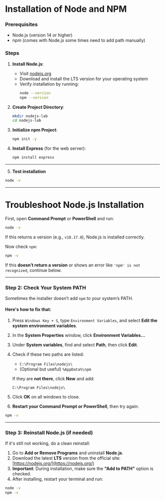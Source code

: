 

# Installation of Node and NPM

### Prerequisites
- Node.js (version 14 or higher)
- npm (comes with Node.js some times need to add path manually)

### Steps
1. **Install Node.js**:
   - Visit [nodejs.org](https://nodejs.org/)
   - Download and install the LTS version for your operating system
   - Verify installation by running:
     ```bash
     node --version
     npm --version
     ```

2. **Create Project Directory**:
   ```bash
   mkdir nodejs-lab
   cd nodejs-lab
   ```

3. **Initialize npm Project**:
   ```bash
   npm init -y
   ```

4. **Install Express** (for the web server):
   ```bash
   npm install express
   ```
---

5.  **Test installation**
   ```bash
   node -v
   ```



---

# Troubleshoot Node.js Installation

First, open **Command Prompt** or **PowerShell** and run:

```bash
node -v
```

If this returns a version (e.g., `v18.17.0`), Node.js is installed correctly.

Now check `npm`:

```bash
npm -v
```

If this **doesn’t return a version** or shows an error like `'npm' is not recognized`, continue below.

---

### Step 2: Check Your System PATH

Sometimes the installer doesn’t add `npm` to your system’s PATH.

#### Here's how to fix that:

1. Press `Windows Key + S`, type `Environment Variables`, and select **Edit the system environment variables**.

2. In the **System Properties** window, click **Environment Variables...**

3. Under **System variables**, find and select **Path**, then click **Edit**.

4. Check if these two paths are listed:

   * `C:\Program Files\nodejs\`
   * (Optional but useful) `%AppData%\npm`

   If they are **not there**, click **New** and add:

   ```
   C:\Program Files\nodejs\
   ```

5. Click **OK** on all windows to close.

6. **Restart your Command Prompt or PowerShell**, then try again:

```bash
npm -v
```

---

### Step 3: Reinstall Node.js (if needed)

If it's still not working, do a clean reinstall:

1. Go to **Add or Remove Programs** and uninstall **Node.js**.
2. Download the latest **LTS** version from the official site:
   [https://nodejs.org/](https://nodejs.org/)
3. **Important**: During installation, make sure the **"Add to PATH"** option is checked.
4. After installing, restart your terminal and run:

```bash
node -v
npm -v
```

